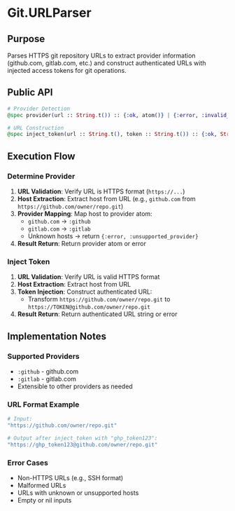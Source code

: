 # Git.URLParser

## Purpose

Parses HTTPS git repository URLs to extract provider information (github.com, gitlab.com, etc.) and construct authenticated URLs with injected access tokens for git operations.

## Public API

```elixir
# Provider Detection
@spec provider(url :: String.t()) :: {:ok, atom()} | {:error, :invalid_url | :unsupported_provider}

# URL Construction
@spec inject_token(url :: String.t(), token :: String.t()) :: {:ok, String.t()} | {:error, :invalid_url}
```

## Execution Flow

### Determine Provider
1. **URL Validation**: Verify URL is HTTPS format (`https://...`)
2. **Host Extraction**: Extract host from URL (e.g., `github.com` from `https://github.com/owner/repo.git`)
3. **Provider Mapping**: Map host to provider atom:
   - `github.com` → `:github`
   - `gitlab.com` → `:gitlab`
   - Unknown hosts → return `{:error, :unsupported_provider}`
4. **Result Return**: Return provider atom or error

### Inject Token
1. **URL Validation**: Verify URL is valid HTTPS format
2. **Host Extraction**: Extract host from URL
3. **Token Injection**: Construct authenticated URL:
   - Transform `https://github.com/owner/repo.git` to `https://TOKEN@github.com/owner/repo.git`
4. **Result Return**: Return authenticated URL string or error

## Implementation Notes

### Supported Providers
- `:github` - github.com
- `:gitlab` - gitlab.com
- Extensible to other providers as needed

### URL Format Example
```elixir
# Input:
"https://github.com/owner/repo.git"

# Output after inject_token with "ghp_token123":
"https://ghp_token123@github.com/owner/repo.git"
```

### Error Cases
- Non-HTTPS URLs (e.g., SSH format)
- Malformed URLs
- URLs with unknown or unsupported hosts
- Empty or nil inputs
